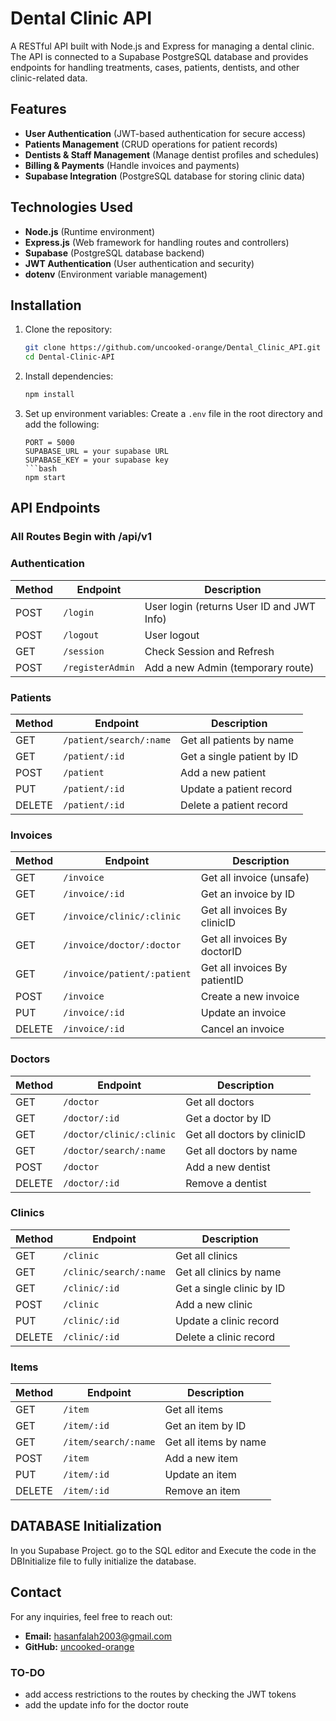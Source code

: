 # Dental Clinic API

A RESTful API built with Node.js and Express for managing a dental clinic. The API is connected to a Supabase PostgreSQL database and provides endpoints for handling treatments, cases, patients, dentists, and other clinic-related data.

## Features

- **User Authentication** (JWT-based authentication for secure access)
- **Patients Management** (CRUD operations for patient records)
- **Dentists & Staff Management** (Manage dentist profiles and schedules)
- **Billing & Payments** (Handle invoices and payments)
- **Supabase Integration** (PostgreSQL database for storing clinic data)

## Technologies Used

- **Node.js** (Runtime environment)
- **Express.js** (Web framework for handling routes and controllers)
- **Supabase** (PostgreSQL database backend)
- **JWT Authentication** (User authentication and security)
- **dotenv** (Environment variable management)

## Installation

1. Clone the repository:
   ```bash
   git clone https://github.com/uncooked-orange/Dental_Clinic_API.git
   cd Dental-Clinic-API
   ```

2. Install dependencies:
   ```bash
   npm install
   ```

3. Set up environment variables:
   Create a `.env` file in the root directory and add the following:
   ```env
   PORT = 5000
   SUPABASE_URL = your supabase URL
   SUPABASE_KEY = your supabase key
   ```bash
   npm start
   ```

## API Endpoints

### All Routes Begin with /api/v1

### Authentication
| Method | Endpoint       | Description            |
|--------|--------------|------------------------|
| POST   | `/login ` | User login  (returns User ID and JWT Info)      |
| POST   | `/logout` | User logout      |
| GET   | `/session ` | Check Session and Refresh             |
| POST   | `/registerAdmin` | Add a new Admin (temporary route)      |

### Patients
| Method | Endpoint         | Description                 |
|--------|----------------|-----------------------------|
| GET    | `/patient/search/:name`     | Get all patients by name           |
| GET    | `/patient/:id` | Get a single patient by ID  |
| POST   | `/patient`     | Add a new patient           |
| PUT    | `/patient/:id` | Update a patient record     |
| DELETE | `/patient/:id` | Delete a patient record     |

### Invoices
| Method | Endpoint           | Description                  |
|--------|------------------|------------------------------|
| GET    | `/invoice`   | Get all invoice (unsafe)       |
| GET    | `/invoice/:id` | Get an invoice by ID |
| GET    | `/invoice/clinic/:clinic`   | Get all invoices By clinicID      |
| GET    | `/invoice/doctor/:doctor` | Get all invoices By doctorID |
| GET    | `/invoice/patient/:patient` | Get all invoices By patientID |
| POST   | `/invoice`   | Create a new invoice   |
| PUT    | `/invoice/:id` | Update an invoice     |
| DELETE | `/invoice/:id` | Cancel an invoice    |

### Doctors
| Method | Endpoint       | Description               |
|--------|--------------|---------------------------|
| GET    | `/doctor`   | Get all doctors        |
| GET    | `/doctor/:id` | Get a doctor by ID      |
| GET    | `/doctor/clinic/:clinic` | Get all doctors by clinicID      |
| GET    | `/doctor/search/:name` | Get all doctors by name      |
| POST   | `/doctor`   | Add a new dentist        |
| DELETE | `/doctor/:id` | Remove a dentist        |

### Clinics
| Method | Endpoint         | Description                 |
|--------|----------------|-----------------------------|
| GET    | `/clinic`     | Get all clinics           |
| GET    | `/clinic/search/:name`     | Get all clinics by name           |
| GET    | `/clinic/:id` | Get a single clinic by ID  |
| POST   | `/clinic`     | Add a new clinic           |
| PUT    | `/clinic/:id` | Update a clinic record     |
| DELETE | `/clinic/:id` | Delete a clinic record     |

### Items
| Method | Endpoint       | Description               |
|--------|--------------|---------------------------|
| GET    | `/item`   | Get all items        |
| GET    | `/item/:id` | Get an item by ID      |
| GET    | `/item/search/:name` | Get all items by name      |
| POST   | `/item`   | Add a new item        |
| PUT    | `/item/:id` | Update an item     |
| DELETE | `/item/:id` | Remove an item        |

## DATABASE Initialization


In you Supabase Project. go to the SQL editor and Execute the code in the DBInitialize file to fully initialize the database.


## Contact

For any inquiries, feel free to reach out:
- **Email:** hasanfalah2003@gmail.com
- **GitHub:** [uncooked-orange](https://github.com/uncooked-orange)

### TO-DO

- add access restrictions to the routes by checking the JWT tokens
- add the update info for the doctor route

